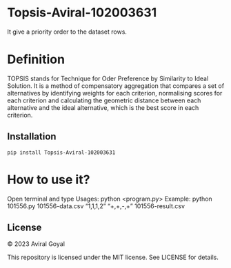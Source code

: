 # Topsis-Aviral-102003631
It give a priority order to the dataset rows.

# Definition
TOPSIS stands for Technique for Oder Preference by Similarity to Ideal Solution. It is a method of compensatory aggregation that compares a set of alternatives by identifying weights for each criterion, normalising scores for each criterion and calculating the geometric distance between each alternative and the ideal alternative, which is the best score in each criterion.

## Installation
```pip install Topsis-Aviral-102003631```

# How to use it?
Open terminal and type 
Usages: python <program.py> <InputDataFile> <Weights> <Impacts> <ResultFileName>
Example: python 101556.py 101556-data.csv “1,1,1,2” “+,+,-,+” 101556-result.csv

## License
© 2023 Aviral Goyal

This repository is licensed under the MIT license. See LICENSE for details.